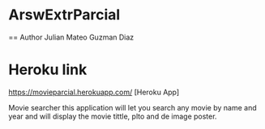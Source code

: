 # ArswExtrParcial
== Author
Julian Mateo Guzman Diaz

# Heroku link
https://movieparcial.herokuapp.com/ [Heroku App]

Movie searcher
this application will let you search any movie by name and year and will display the movie tittle, plto and de image poster.
